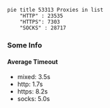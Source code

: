 
```mermaid
pie title 53313 Proxies in list
    "HTTP" : 23535
    "HTTPS": 7303
    "SOCKS" : 28717
```

### Some Info
#### Average Timeout

- mixed: 3.5s
- http: 1.7s
- https: 8.2s
- socks: 5.0s